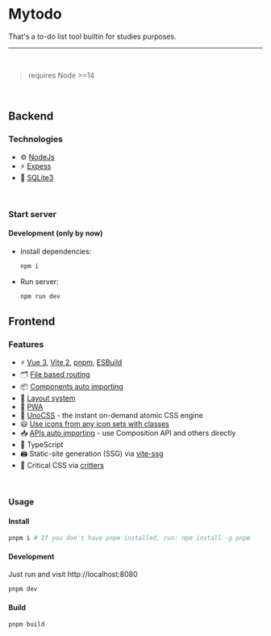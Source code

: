 # Mytodo

That's a to-do list tool builtin for studies purposes.

----

<br>

> requires Node >=14

<br>

## Backend

### Technologies

- ⚙️ [NodeJs](https://nodejs.org/en/docs/)
- ⚡️ [Expess](https://expressjs.com/pt-br/4x/api.html)
- 💾 [SQLite3](https://www.sqlite.org/)

<br>

### Start server

#### Development (only by now)

- Install dependencies:

  ```bash
  npm i
  ```

- Run server:

  ```bash
  npm run dev
  ```

## Frontend

### Features

- ⚡️ [Vue 3](https://github.com/vuejs/vue-next), [Vite 2](https://github.com/vitejs/vite), [pnpm](https://pnpm.js.org/), [ESBuild](https://github.com/evanw/esbuild)
- 🗂 [File based routing](./src/pages)
- 📦 [Components auto importing](./src/components)
- 📑 [Layout system](./src/layouts)
- 📲 [PWA](https://github.com/antfu/vite-plugin-pwa)
- 🎨 [UnoCSS](https://github.com/antfu/unocss) - the instant on-demand atomic CSS engine
- 😃 [Use icons from any icon sets with classes](https://github.com/antfu/unocss/tree/main/packages/preset-icons)
- 📥 [APIs auto importing](https://github.com/antfu/unplugin-auto-import) - use Composition API and others directly
- 🦾 TypeScript
- 🖨 Static-site generation (SSG) via [vite-ssg](https://github.com/antfu/vite-ssg)
- 🦔 Critical CSS via [critters](https://github.com/GoogleChromeLabs/critters)

<br>

### Usage

#### Install

```bash
pnpm i # If you don't have pnpm installed, run: npm install -g pnpm
```

#### Development

Just run and visit http://localhost:8080

```bash
pnpm dev
```

#### Build

```bash
pnpm build
```